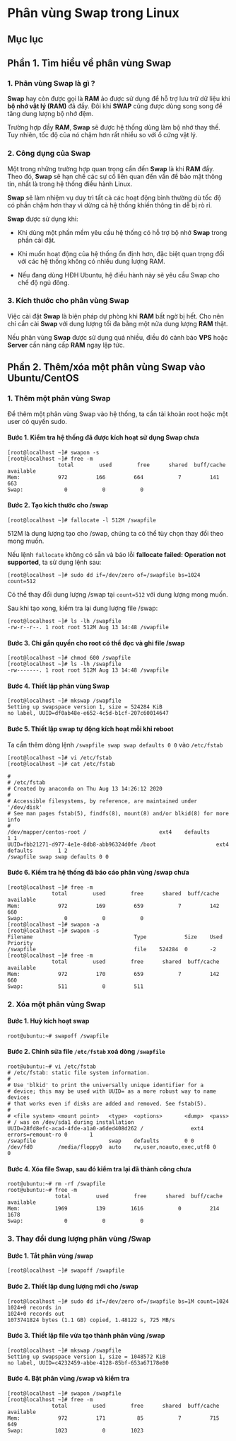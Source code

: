 # Phân vùng Swap trong Linux

## Mục lục

## Phần 1. Tìm hiểu về phân vùng Swap

### 1. Phân vùng Swap là gì ?

**Swap** hay còn được gọi là **RAM** ảo được sử dụng để hỗ trợ lưu trữ dữ liệu khi **bộ nhớ vật lý (RAM)** đã đầy. Đôi khi **SWAP** cũng được dùng song song để tăng dung lượng bộ nhớ đệm.

Trường hợp đầy **RAM**, **Swap** sẽ được hệ thống dùng làm bộ nhớ thay thế. Tuy nhiên, tốc độ của nó chậm hơn rất nhiều so với ổ cứng vật lý.

### 2. Công dụng của Swap

Một trong những trường hợp quan trọng cần đến **Swap** là khi **RAM** đầy. Theo đó, **Swap** sẽ hạn chế các sự cố liên quan đến vấn đề bảo mật thông tin, nhất là trong hệ thống điều hành Linux.

**Swap** sẽ làm nhiệm vụ duy trì tất cả các hoạt động bình thường dù tốc độ có phần chậm hơn thay vì dừng cả hệ thống khiến thông tin dễ bị rò rỉ.

**Swap** được sử dụng khi:

- Khi dùng một phần mềm yêu cầu hệ thống có hỗ trợ bộ nhớ **Swap** trong phần cài đặt.

- Khi muốn hoạt động của hệ thống ổn định hơn, đặc biệt quan trọng đối với các hệ thống không có nhiều dung lượng RAM.

- Nếu đang dùng HĐH Ubuntu, hệ điều hành này sẽ yêu cầu Swap cho chế độ ngủ đông.

### 3. Kích thước cho phân vùng Swap

Việc cài đặt **Swap** là biện pháp dự phòng khi **RAM** bất ngờ bị hết. Cho nên chỉ cần cài **Swap** với dung lượng tối đa bằng một nửa dung lượng **RAM** thật.

Nếu phân vùng **Swap** được sử dụng quá nhiều, điều đó cảnh báo **VPS** hoặc **Server** cần nâng cấp **RAM** ngay lập tức.

## Phần 2. Thêm/xóa một phân vùng Swap vào Ubuntu/CentOS

### 1. Thêm một phân vùng Swap

Để thêm một phân vùng Swap vào hệ thống, ta cần tài khoản root hoặc một user có quyền sudo.

#### Bước 1. Kiểm tra hệ thống đã được kích hoạt sử dụng Swap chưa

```
[root@localhost ~]# swapon -s
[root@localhost ~]# free -m
                total        used        free      shared  buff/cache   available
Mem:            972         166         664           7         141         663
Swap:             0           0           0
```

#### Bước 2. Tạo kích thước cho /swap

```
[root@localhost ~]# fallocate -l 512M /swapfile
```

512M là dung lượng tạo cho /swap, chúng ta có thể tùy chọn thay đổi theo mong muốn.

Nếu lệnh ``fallocate`` không có sẵn và báo lỗi **fallocate failed: Operation not supported**, ta sử dụng lệnh sau:

```
[root@localhost ~]# sudo dd if=/dev/zero of=/swapfile bs=1024 count=512
```
Có thể thay đổi dung lượng /swap tại `count=512` với dung lượng mong muốn.

Sau khi tạo xong, kiểm tra lại dung lượng file /swap:

```
[root@localhost ~]# ls -lh /swapfile
-rw-r--r--. 1 root root 512M Aug 13 14:48 /swapfile
```

#### Bước 3. Chỉ gắn quyền cho root có thể đọc và ghi file /swap

```
[root@localhost ~]# chmod 600 /swapfile
[root@localhost ~]# ls -lh /swapfile
-rw-------. 1 root root 512M Aug 13 14:48 /swapfile
```

#### Bước 4. Thiết lập phân vùng Swap

```
[root@localhost ~]# mkswap /swapfile
Setting up swapspace version 1, size = 524284 KiB
no label, UUID=df0ab48e-e652-4c5d-b1cf-207c60014647
```

#### Bước 5. Thiết lập swap tự động kích hoạt mỗi khi reboot

Ta cần thêm dòng lệnh `/swapfile swap swap defaults 0 0` vào `/etc/fstab`

```
[root@localhost ~]# vi /etc/fstab
[root@localhost ~]# cat /etc/fstab

#
# /etc/fstab
# Created by anaconda on Thu Aug 13 14:26:12 2020
#
# Accessible filesystems, by reference, are maintained under '/dev/disk'
# See man pages fstab(5), findfs(8), mount(8) and/or blkid(8) for more info
#
/dev/mapper/centos-root /                       ext4    defaults        1 1
UUID=fbb21271-d977-4e1e-8db8-abb96324d0fe /boot                   ext4    defaults        1 2
/swapfile swap swap defaults 0 0
```

#### Bước 6. Kiểm tra hệ thống đã báo cáo phân vùng /swap chưa

```
[root@localhost ~]# free -m
              total        used        free      shared  buff/cache   available
Mem:            972         169         659           7         142         660
Swap:             0           0           0
[root@localhost ~]# swapon -a
[root@localhost ~]# swapon -s
Filename                                Type            Size    Used    Priority
/swapfile                               file    524284  0       -2
[root@localhost ~]# free -m
              total        used        free      shared  buff/cache   available
Mem:            972         170         659           7         142         660
Swap:           511           0         511
```

### 2. Xóa một phân vùng Swap

#### Bước 1. Huỷ kích hoạt swap

```
root@ubuntu:~# swapoff /swapfile
```

#### Bước 2. Chỉnh sửa file `/etc/fstab` xoá dòng `/swapfile`

```
root@ubuntu:~# vi /etc/fstab
# /etc/fstab: static file system information.
#
# Use 'blkid' to print the universally unique identifier for a
# device; this may be used with UUID= as a more robust way to name devices
# that works even if disks are added and removed. See fstab(5).
#
# <file system> <mount point>   <type>  <options>       <dump>  <pass>
# / was on /dev/sda1 during installation
UUID=28fd8efc-aca4-4fde-a1a0-a6ded408d262 /               ext4    errors=remount-ro 0       1
/swapfile                       swap    defaults        0 0
/dev/fd0        /media/floppy0  auto    rw,user,noauto,exec,utf8 0       0
```

#### Bước 4. Xóa file **Swap**, sau đó kiểm tra lại đã thành công chưa

```
root@ubuntu:~# rm -rf /swapfile
root@ubuntu:~# free -m
               total        used        free      shared  buff/cache   available
Mem:           1969         139        1616           0         214        1678
Swap:             0           0           0
```

### 3. Thay đổi dung lượng phân vùng /Swap

#### Bước 1. Tắt phân vùng /swap

```
[root@localhost ~]# swapoff /swapfile
```

#### Bước 2. Thiết lập dung lượng mới cho /swap

```
[root@localhost ~]# sudo dd if=/dev/zero of=/swapfile bs=1M count=1024
1024+0 records in
1024+0 records out
1073741824 bytes (1.1 GB) copied, 1.48122 s, 725 MB/s
```

#### Bước 3. Thiết lập file vừa tạo thành phân vùng /swap

```
[root@localhost ~]# mkswap /swapfile
Setting up swapspace version 1, size = 1048572 KiB
no label, UUID=c4232459-abbe-4128-85bf-653a67178e80
```

#### Bước 4. Bật phân vùng /swap và kiểm tra

```
[root@localhost ~]# swapon /swapfile
[root@localhost ~]# free -m
              total        used        free      shared  buff/cache   available
Mem:            972         171          85           7         715         649
Swap:          1023           0        1023
```